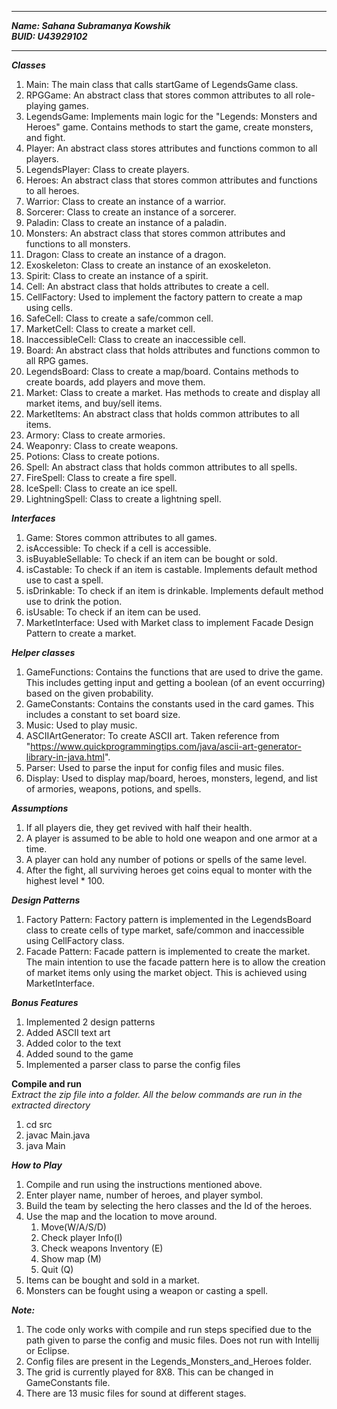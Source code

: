 -----
***Name: Sahana Subramanya Kowshik***<br />
***BUID: U43929102***

-----

***Classes***
1. Main: The main class that calls startGame of LegendsGame class.
2. RPGGame: An abstract class that stores common attributes to all role-playing games.
3. LegendsGame: Implements main logic for the "Legends: Monsters and Heroes" game. Contains methods to start the game, create monsters, and fight.
4. Player: An abstract class stores attributes and functions common to all players.
5. LegendsPlayer: Class to create players.
6. Heroes: An abstract class that stores common attributes and functions to all heroes.
7. Warrior: Class to create an instance of a warrior.
8. Sorcerer: Class to create an instance of a sorcerer.
9. Paladin: Class to create an instance of a paladin.
10. Monsters: An abstract class that stores common attributes and functions to all monsters.
11. Dragon: Class to create an instance of a dragon.
12. Exoskeleton: Class to create an instance of an exoskeleton.
13. Spirit: Class to create an instance of a spirit.
14. Cell: An abstract class that holds attributes to create a cell.
15. CellFactory: Used to implement the factory pattern to create a map using cells.
16. SafeCell: Class to create a safe/common cell.
17. MarketCell: Class to create a market cell.
18. InaccessibleCell: Class to create an inaccessible cell.
19. Board: An abstract class that holds attributes and functions common to all RPG games.
20. LegendsBoard: Class to create a map/board. Contains methods to create boards, add players and move them.
21. Market: Class to create a market. Has methods to create and display all market items, and buy/sell items.
22. MarketItems: An abstract class that holds common attributes to all items.
23. Armory: Class to create armories.
24. Weaponry: Class to create weapons.
25. Potions: Class to create potions.
26. Spell: An abstract class that holds common attributes to all spells.
27. FireSpell: Class to create a fire spell.
28. IceSpell: Class to create an ice spell.
29. LightningSpell: Class to create a lightning spell.

***Interfaces***
1. Game: Stores common attributes to all games.
2. isAccessible: To check if a cell is accessible.
3. isBuyableSellable: To check if an item can be bought or sold.
4. isCastable: To check if an item is castable. Implements default method use to cast a spell.
5. isDrinkable: To check if an item is drinkable. Implements default method use to drink the potion.
6. isUsable: To check if an item can be used.
7. MarketInterface: Used with Market class to implement Facade Design Pattern to create a market.

***Helper classes***
1. GameFunctions: Contains the functions that are used to drive the game. This includes getting input and getting a boolean (of an event occurring) based on the given probability.
2. GameConstants: Contains the constants used in the card games. This includes a constant to set board size.
3. Music: Used to play music.
4. ASCIIArtGenerator: To create ASCII art. Taken reference from "https://www.quickprogrammingtips.com/java/ascii-art-generator-library-in-java.html".
5. Parser: Used to parse the input for config files and music files.
6. Display: Used to display map/board, heroes, monsters, legend, and list of armories, weapons, potions, and spells.

***Assumptions***
1. If all players die, they get revived with half their health.
2. A player is assumed to be able to hold one weapon and one armor at a time.
3. A player can hold any number of potions or spells of the same level.
4. After the fight, all surviving heroes get coins equal to monter with the highest level * 100.

***Design Patterns***
1. Factory Pattern: Factory pattern is implemented in the LegendsBoard class to create cells of type market, safe/common and inaccessible using CellFactory class.
2. Facade Pattern: Facade pattern is implemented to create the market. The main intention to use the facade pattern here is to allow the creation of market items only using the market object. This is achieved using MarketInterface.

***Bonus Features***
1. Implemented 2 design patterns
2. Added ASCII text art
3. Added color to the text
4. Added sound to the game
5. Implemented a parser class to parse the config files

**Compile and run**<br />
*Extract the zip file into a folder.
All the below commands are run in the extracted directory*
1. cd src
2. javac Main.java
3. java Main

***How to Play***
1. Compile and run using the instructions mentioned above.
2. Enter player name, number of heroes, and player symbol.
3. Build the team by selecting the hero classes and the Id of the heroes.
4. Use the map and the location to move around. 
   1. Move(W/A/S/D)
   2. Check player Info(I)
   3. Check weapons Inventory (E)
   4. Show map (M)
   5. Quit (Q)
5. Items can be bought and sold in a market.
6. Monsters can be fought using a weapon or casting a spell.


***Note:***
1. The code only works with compile and run steps specified due to the path given to parse the config and music files. Does not run with Intellij or Eclipse.
2. Config files are present in the Legends_Monsters_and_Heroes folder. 
3. The grid is currently played for 8X8. This can be changed in GameConstants file.
4. There are 13 music files for sound at different stages.
